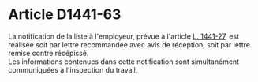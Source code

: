 # Article D1441-63

  
La notification de la liste à l'employeur, prévue à l'article [L. 1441-27][1], est réalisée soit par lettre recommandée avec avis de réception, soit par lettre remise contre récépissé.   
Les informations contenues dans cette notification sont simultanément communiquées à l'inspection du travail.

 [1]: /affichCodeArticle.do?cidTexte=LEGITEXT000006072050&idArticle=LEGIARTI000006901510&dateTexte=&categorieLien=cid